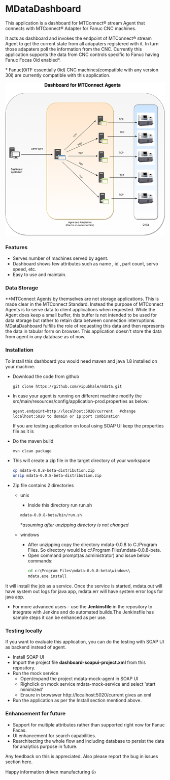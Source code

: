 # MDataDashboard 

This application is a dashboard for MTConnect® stream Agent that connects with MTConnect® Adapter for Fanuc CNC machines. 

It acts as dashboard and invokes the endpoint of MTConnect® stream Agent to get the current state from all adapaters registered with it. In turn those adapaters poll the information from the CNC. 
Currently this application supports the data from CNC controls specific to Fanuc having Fanuc Focas 0id enabled*.
 
\* Fanuc(0iTF essentially 0id) CNC machines(compatible with any version 30i) are currently compatible with this application. 

![MdataDashboard](dashboard.png)

### Features
- Serves number of machines served by agent.
- Dashboard shows few attributes such as name , id , part count, servo speed, etc.
- Easy to use and maintain.


### Data Storage 
**MTConnect Agents by themselves are not storage applications.
This is made clear in the MTConnect Standard. Instead the purpose of MTConnect Agents is to serve data to client applications when requested. While the Agent does keep a small buffer, this buffer is not intended to be used for data storage but rather to retain data between connection interruptions. MDataDashboard fulfills the role of requesting this data and then represents the data in tabular form on browser. This application doesn't store the data from agent in any database as of now. 

### Installation

To install this dashboard you would need maven and java 1.8 installed on your machine. 

* Download the code from github 

    ``` git
    git clone https://github.com/vipubhale/mdata.git
    ```
* In case your agent is running on different machine modify the src/main/resources/config/application-prod.properties as below:
	```
    agent.endpoint=http://localhost:5020/current   #change localhost:5020 to domain or ip:port combination     
    ```
    If you are testing application on local using SOAP UI keep the properties file as it is
* Do the maven build
	``` maven
    mvn clean package
    ```
* This will create a zip file in the target directory of your workspace
	``` sh
    cp mdata-0.0.8-beta-distribution.zip
    unzip mdata-0.0.8-beta-distribution.zip
    ```
* Zip file contains 2 directories 
    * unix
    	* Inside this directory run run.sh
    	``` sh
        mdata-0.0.8-beta/bin/run.sh 		
        ```
        \**assuming after unzipping directory is not changed*

    * windows
       * After unzipping copy the directory mdata-0.0.8 to C:/Program Files. So directory would be c:\Program Files\mdata-0.0.8-beta.
	   * Open command prompt(as administrator) and issue below commands:
          ``` bat
          cd c:\Program Files\mdata-0.0.8-beta\windows\
          mdata.exe install 
          ```
It will install the job as a service. Once the service is started, mdata.out will have system out logs for java app, mdata.err will have system error logs for java app.

* For more advanced users - use the **Jenkinsfile** in the repository to integrate with Jenkins and do automated builds.The Jenkinsfile has sample steps it can be enhanced as per use.  

### Testing locally
If you want to evaluate this application, you can do the testing with SOAP UI as backend instead of agent.

* Install SOAP UI
* Import the project file **dashboard-soapui-project.xml** from this repository. 
* Run the mock service
	* Open/expand the project mdata-mock-agent in SOAP UI
	* Righclick on mock service mdata-mock-service and select 'start minimized'
	* Ensure in browswer http://localhost:5020/current gives an xml
* Run the application as per the Install section mentiond above.

### Enhancement for future
* Support for multiple attributes rather than supported right now for Fanuc Facas.
* UI enhancement for search capabilities.
* Rearchitecting the whole flow and including database to persist the data for analytics purpose in future.

Any feedback on this is appreciated. Also please report the bug in issues section here. 

Happy information driven manufacturing :+1: